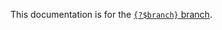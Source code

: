 This documentation is for the [`{?$branch}` branch](https://github.com/elephox-dev/framework/tree/{?$branch}).

<!---{? set title = "Home @ Elephox" }-->
